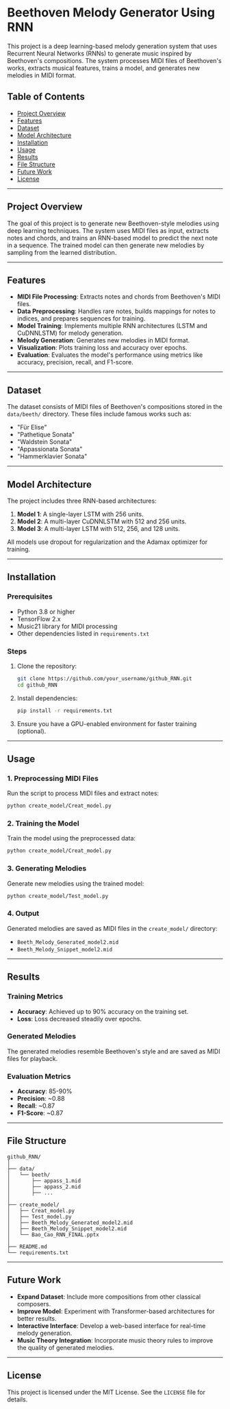 # Beethoven Melody Generator Using RNN

This project is a deep learning-based melody generation system that uses Recurrent Neural Networks (RNNs) to generate music inspired by Beethoven's compositions. The system processes MIDI files of Beethoven's works, extracts musical features, trains a model, and generates new melodies in MIDI format.

## Table of Contents
- [Project Overview](#project-overview)
- [Features](#features)
- [Dataset](#dataset)
- [Model Architecture](#model-architecture)
- [Installation](#installation)
- [Usage](#usage)
- [Results](#results)
- [File Structure](#file-structure)
- [Future Work](#future-work)
- [License](#license)

---

## Project Overview

The goal of this project is to generate new Beethoven-style melodies using deep learning techniques. The system uses MIDI files as input, extracts notes and chords, and trains an RNN-based model to predict the next note in a sequence. The trained model can then generate new melodies by sampling from the learned distribution.

---

## Features

- **MIDI File Processing**: Extracts notes and chords from Beethoven's MIDI files.
- **Data Preprocessing**: Handles rare notes, builds mappings for notes to indices, and prepares sequences for training.
- **Model Training**: Implements multiple RNN architectures (LSTM and CuDNNLSTM) for melody generation.
- **Melody Generation**: Generates new melodies in MIDI format.
- **Visualization**: Plots training loss and accuracy over epochs.
- **Evaluation**: Evaluates the model's performance using metrics like accuracy, precision, recall, and F1-score.

---

## Dataset

The dataset consists of MIDI files of Beethoven's compositions stored in the `data/beeth/` directory. These files include famous works such as:

- "Für Elise"
- "Pathetique Sonata"
- "Waldstein Sonata"
- "Appassionata Sonata"
- "Hammerklavier Sonata"

---

## Model Architecture

The project includes three RNN-based architectures:

1. **Model 1**: A single-layer LSTM with 256 units.
2. **Model 2**: A multi-layer CuDNNLSTM with 512 and 256 units.
3. **Model 3**: A multi-layer LSTM with 512, 256, and 128 units.

All models use dropout for regularization and the Adamax optimizer for training.

---

## Installation

### Prerequisites

- Python 3.8 or higher
- TensorFlow 2.x
- Music21 library for MIDI processing
- Other dependencies listed in `requirements.txt`

### Steps

1. Clone the repository:
   ```bash
   git clone https://github.com/your_username/github_RNN.git
   cd github_RNN
   ```

2. Install dependencies:
   ```bash
   pip install -r requirements.txt
   ```

3. Ensure you have a GPU-enabled environment for faster training (optional).

---

## Usage

### 1. Preprocessing MIDI Files
Run the script to process MIDI files and extract notes:
```bash
python create_model/Creat_model.py
```

### 2. Training the Model
Train the model using the preprocessed data:
```bash
python create_model/Creat_model.py
```

### 3. Generating Melodies
Generate new melodies using the trained model:
```bash
python create_model/Test_model.py
```

### 4. Output
Generated melodies are saved as MIDI files in the `create_model/` directory:
- `Beeth_Melody_Generated_model2.mid`
- `Beeth_Melody_Snippet_model2.mid`

---

## Results

### Training Metrics
- **Accuracy**: Achieved up to 90% accuracy on the training set.
- **Loss**: Loss decreased steadily over epochs.

### Generated Melodies
The generated melodies resemble Beethoven's style and are saved as MIDI files for playback.

### Evaluation Metrics
- **Accuracy**: 85-90%
- **Precision**: ~0.88
- **Recall**: ~0.87
- **F1-Score**: ~0.87

---

## File Structure

```
github_RNN/
│
├── data/
│   └── beeth/
│       ├── appass_1.mid
│       ├── appass_2.mid
│       ├── ...
│
├── create_model/
│   ├── Creat_model.py
│   ├── Test_model.py
│   ├── Beeth_Melody_Generated_model2.mid
│   ├── Beeth_Melody_Snippet_model2.mid
│   └── Bao_Cao_RNN_FINAL.pptx
│
├── README.md
└── requirements.txt
```

---

## Future Work

- **Expand Dataset**: Include more compositions from other classical composers.
- **Improve Model**: Experiment with Transformer-based architectures for better results.
- **Interactive Interface**: Develop a web-based interface for real-time melody generation.
- **Music Theory Integration**: Incorporate music theory rules to improve the quality of generated melodies.

---

## License

This project is licensed under the MIT License. See the `LICENSE` file for details.
